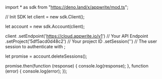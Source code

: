 import * as sdk from "https://deno.land/x/appwrite/mod.ts";

// Init SDK
let client = new sdk.Client();

let account = new sdk.Account(client);

client
    .setEndpoint('https://cloud.appwrite.io/v1') // Your API Endpoint
    .setProject('5df5acd0d48c2') // Your project ID
    .setSession('') // The user session to authenticate with
;


let promise = account.deleteSessions();

promise.then(function (response) {
    console.log(response);
}, function (error) {
    console.log(error);
});
